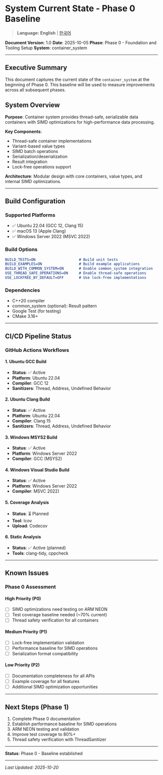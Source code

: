 # System Current State - Phase 0 Baseline

> **Language:** **English** | [한국어](CURRENT_STATE_KO.md)

**Document Version**: 1.0
**Date**: 2025-10-05
**Phase**: Phase 0 - Foundation and Tooling Setup
**System**: container_system

---

## Executive Summary

This document captures the current state of the `container_system` at the beginning of Phase 0. This baseline will be used to measure improvements across all subsequent phases.

## System Overview

**Purpose**: Container system provides thread-safe, serializable data containers with SIMD optimizations for high-performance data processing.

**Key Components**:
- Thread-safe container implementations
- Variant-based value types
- SIMD batch operations
- Serialization/deserialization
- Result<T> integration
- Lock-free operations support

**Architecture**: Modular design with core containers, value types, and internal SIMD optimizations.

---

## Build Configuration

### Supported Platforms
- ✅ Ubuntu 22.04 (GCC 12, Clang 15)
- ✅ macOS 13 (Apple Clang)
- ✅ Windows Server 2022 (MSVC 2022)

### Build Options
```cmake
BUILD_TESTS=ON                    # Build unit tests
BUILD_EXAMPLES=ON                 # Build example applications
BUILD_WITH_COMMON_SYSTEM=ON       # Enable common_system integration
USE_THREAD_SAFE_OPERATIONS=ON     # Enable thread-safe operations
USE_LOCKFREE_BY_DEFAULT=OFF       # Use lock-free implementations
```

### Dependencies
- C++20 compiler
- common_system (optional): Result<T> pattern
- Google Test (for testing)
- CMake 3.16+

---

## CI/CD Pipeline Status

### GitHub Actions Workflows

#### 1. Ubuntu GCC Build
- **Status**: ✅ Active
- **Platform**: Ubuntu 22.04
- **Compiler**: GCC 12
- **Sanitizers**: Thread, Address, Undefined Behavior

#### 2. Ubuntu Clang Build
- **Status**: ✅ Active
- **Platform**: Ubuntu 22.04
- **Compiler**: Clang 15
- **Sanitizers**: Thread, Address, Undefined Behavior

#### 3. Windows MSYS2 Build
- **Status**: ✅ Active
- **Platform**: Windows Server 2022
- **Compiler**: GCC (MSYS2)

#### 4. Windows Visual Studio Build
- **Status**: ✅ Active
- **Platform**: Windows Server 2022
- **Compiler**: MSVC 2022)

#### 5. Coverage Analysis
- **Status**: ⏳ Planned
- **Tool**: lcov
- **Upload**: Codecov

#### 6. Static Analysis
- **Status**: ✅ Active (planned)
- **Tools**: clang-tidy, cppcheck

---

## Known Issues

### Phase 0 Assessment

#### High Priority (P0)
- [ ] SIMD optimizations need testing on ARM NEON
- [ ] Test coverage baseline needed (~70% current)
- [ ] Thread safety verification for all containers

#### Medium Priority (P1)
- [ ] Lock-free implementation validation
- [ ] Performance baseline for SIMD operations
- [ ] Serialization format compatibility

#### Low Priority (P2)
- [ ] Documentation completeness for all APIs
- [ ] Example coverage for all features
- [ ] Additional SIMD optimization opportunities

---

## Next Steps (Phase 1)

1. Complete Phase 0 documentation
2. Establish performance baseline for SIMD operations
3. ARM NEON testing and validation
4. Improve test coverage to 80%+
5. Thread safety verification with ThreadSanitizer

---

**Status**: Phase 0 - Baseline established

---

*Last Updated: 2025-10-20*
